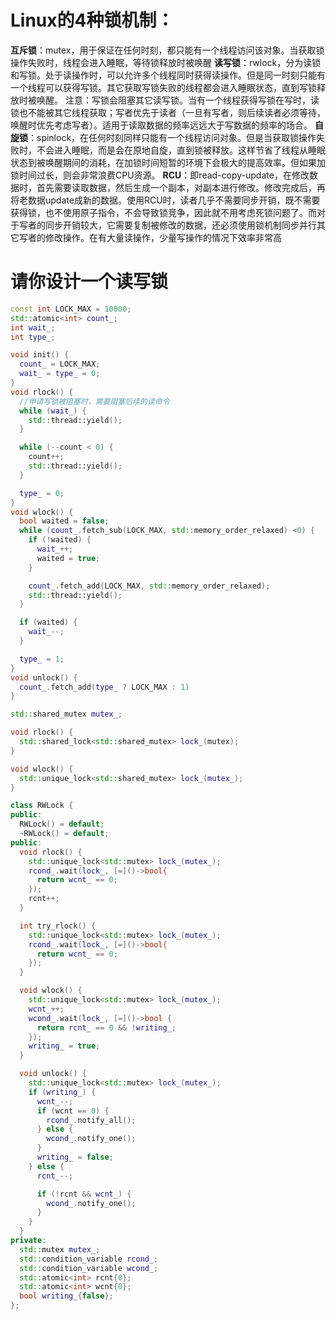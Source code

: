 # Linux的4种锁机制：

**互斥锁**：mutex，用于保证在任何时刻，都只能有一个线程访问该对象。当获取锁操作失败时，线程会进入睡眠，等待锁释放时被唤醒
**读写锁**：rwlock，分为读锁和写锁。处于读操作时，可以允许多个线程同时获得读操作。但是同一时刻只能有一个线程可以获得写锁。其它获取写锁失败的线程都会进入睡眠状态，直到写锁释放时被唤醒。 注意：写锁会阻塞其它读写锁。当有一个线程获得写锁在写时，读锁也不能被其它线程获取；写者优先于读者（一旦有写者，则后续读者必须等待，唤醒时优先考虑写者）。适用于读取数据的频率远远大于写数据的频率的场合。
**自旋锁**：spinlock，在任何时刻同样只能有一个线程访问对象。但是当获取锁操作失败时，不会进入睡眠，而是会在原地自旋，直到锁被释放。这样节省了线程从睡眠状态到被唤醒期间的消耗，在加锁时间短暂的环境下会极大的提高效率。但如果加锁时间过长，则会非常浪费CPU资源。
**RCU**：即read-copy-update，在修改数据时，首先需要读取数据，然后生成一个副本，对副本进行修改。修改完成后，再将老数据update成新的数据。使用RCU时，读者几乎不需要同步开销，既不需要获得锁，也不使用原子指令，不会导致锁竞争，因此就不用考虑死锁问题了。而对于写者的同步开销较大，它需要复制被修改的数据，还必须使用锁机制同步并行其它写者的修改操作。在有大量读操作，少量写操作的情况下效率非常高

# 请你设计一个读写锁
```cpp
const int LOCK_MAX = 10000;
std::atomic<int> count_;
int wait_;
int type_;

void init() {
  count_ = LOCK_MAX;
  wait_ = type_ = 0;
}
void rlock() {
  //申请写锁被阻塞时，需要阻塞后续的读命令
  while (wait_) {
    std::thread::yield();
  }

  while (--count < 0) {
    count++;
    std::thread::yield();
  }

  type_ = 0;
}
void wlock() {
  bool waited = false;
  while (count_.fetch_sub(LOCK_MAX, std::memory_order_relaxed) <0) {
    if (!waited) {
      wait_++;
      waited = true;
    }

    count_.fetch_add(LOCK_MAX, std::memory_order_relaxed);
    std::thread::yield();
  }

  if (waited) {
    wait_--;
  }

  type_ = 1;
}
void unlock() {
  count_.fetch_add(type_ ? LOCK_MAX : 1)
}
```

```cpp
std::shared_mutex mutex_;

void rlock() {
  std::shared_lock<std::shared_mutex> lock_(mutex);
}

void wlock() {
  std::unique_lock<std::shared_mutex> lock_(mutex_);
}
```

```cpp
class RWLock {
public:
  RWLock() = default;
  ~RWLock() = default;
public:
  void rlock() {
    std::unique_lock<std::mutex> lock_(mutex_);
    rcond_.wait(lock_, [=]()->bool{
      return wcnt_ == 0;
    });
    rcnt++;
  }

  int try_rlock() {
    std::unique_lock<std::mutex> lock_(mutex_);
    rcond_.wait(lock_, [=]()->bool{
      return wcnt_ == 0;
    });
  }

  void wlock() {
    std::unique_lock<std::mutex> lock_(mutex_);
    wcnt_++;
    wcond_.wait(lock_, [=]()->bool {
      return rcnt_ == 0 && !writing_;
    });
    writing_ = true;
  }

  void unlock() {
    std::unique_lock<std::mutex> lock_(mutex_);
    if (writing_) {
      wcnt_--;
      if (wcnt == 0) {
        rcond_.notify_all();
      } else {
        wcond_.notify_one();
      }
      writing_ = false;
    } else {
      rcnt_--;

      if (!rcnt && wcnt_) {
        wcond_.notify_one();
      }
    }
  }
private:
  std::mutex mutex_;
  std::condition_variable rcond_;
  std::condition_variable wcond_;
  std::atomic<int> rcnt{0};
  std::atomic<int> wcnt{0};
  bool writing_{false};
};
```